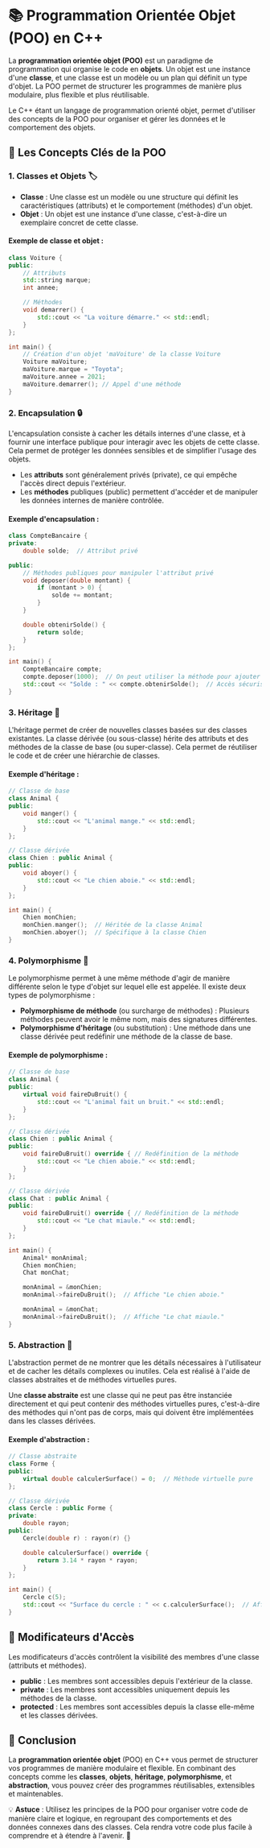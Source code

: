 # 📚 Programmation Orientée Objet (POO) en C++

La **programmation orientée objet (POO)** est un paradigme de programmation qui organise le code en **objets**. Un objet est une instance d'une **classe**, et une classe est un modèle ou un plan qui définit un type d'objet. La POO permet de structurer les programmes de manière plus modulaire, plus flexible et plus réutilisable. 

Le C++ étant un langage de programmation orienté objet, permet d'utiliser des concepts de la POO pour organiser et gérer les données et le comportement des objets.


## 🧩 Les Concepts Clés de la POO

### 1. **Classes et Objets** 🏷️

- **Classe** : Une classe est un modèle ou une structure qui définit les caractéristiques (attributs) et le comportement (méthodes) d'un objet.
- **Objet** : Un objet est une instance d'une classe, c'est-à-dire un exemplaire concret de cette classe.

#### Exemple de classe et objet :

```cpp
class Voiture {
public:
    // Attributs
    std::string marque;
    int annee;

    // Méthodes
    void demarrer() {
        std::cout << "La voiture démarre." << std::endl;
    }
};

int main() {
    // Création d'un objet 'maVoiture' de la classe Voiture
    Voiture maVoiture;
    maVoiture.marque = "Toyota";
    maVoiture.annee = 2021;
    maVoiture.demarrer(); // Appel d'une méthode
}
```


### 2. **Encapsulation** 🔒

L'encapsulation consiste à cacher les détails internes d'une classe, et à fournir une interface publique pour interagir avec les objets de cette classe. Cela permet de protéger les données sensibles et de simplifier l'usage des objets.

- Les **attributs** sont généralement privés (private), ce qui empêche l'accès direct depuis l'extérieur.
- Les **méthodes** publiques (public) permettent d'accéder et de manipuler les données internes de manière contrôlée.

#### Exemple d'encapsulation :

```cpp
class CompteBancaire {
private:
    double solde;  // Attribut privé

public:
    // Méthodes publiques pour manipuler l'attribut privé
    void deposer(double montant) {
        if (montant > 0) {
            solde += montant;
        }
    }

    double obtenirSolde() {
        return solde;
    }
};

int main() {
    CompteBancaire compte;
    compte.deposer(1000);  // On peut utiliser la méthode pour ajouter de l'argent
    std::cout << "Solde : " << compte.obtenirSolde();  // Accès sécurisé à l'attribut
}
```

### 3. **Héritage** 🧬

L'héritage permet de créer de nouvelles classes basées sur des classes existantes. La classe dérivée (ou sous-classe) hérite des attributs et des méthodes de la classe de base (ou super-classe). Cela permet de réutiliser le code et de créer une hiérarchie de classes.

#### Exemple d'héritage :

```cpp
// Classe de base
class Animal {
public:
    void manger() {
        std::cout << "L'animal mange." << std::endl;
    }
};

// Classe dérivée
class Chien : public Animal {
public:
    void aboyer() {
        std::cout << "Le chien aboie." << std::endl;
    }
};

int main() {
    Chien monChien;
    monChien.manger();  // Héritée de la classe Animal
    monChien.aboyer();  // Spécifique à la classe Chien
}
```


### 4. **Polymorphisme** 🧩

Le polymorphisme permet à une même méthode d'agir de manière différente selon le type d'objet sur lequel elle est appelée. Il existe deux types de polymorphisme :
- **Polymorphisme de méthode** (ou surcharge de méthodes) : Plusieurs méthodes peuvent avoir le même nom, mais des signatures différentes.
- **Polymorphisme d'héritage** (ou substitution) : Une méthode dans une classe dérivée peut redéfinir une méthode de la classe de base.

#### Exemple de polymorphisme :

```cpp
// Classe de base
class Animal {
public:
    virtual void faireDuBruit() {
        std::cout << "L'animal fait un bruit." << std::endl;
    }
};

// Classe dérivée
class Chien : public Animal {
public:
    void faireDuBruit() override { // Redéfinition de la méthode
        std::cout << "Le chien aboie." << std::endl;
    }
};

// Classe dérivée
class Chat : public Animal {
public:
    void faireDuBruit() override { // Redéfinition de la méthode
        std::cout << "Le chat miaule." << std::endl;
    }
};

int main() {
    Animal* monAnimal;
    Chien monChien;
    Chat monChat;

    monAnimal = &monChien;
    monAnimal->faireDuBruit();  // Affiche "Le chien aboie."

    monAnimal = &monChat;
    monAnimal->faireDuBruit();  // Affiche "Le chat miaule."
}
```


### 5. **Abstraction** 🧠

L'abstraction permet de ne montrer que les détails nécessaires à l'utilisateur et de cacher les détails complexes ou inutiles. Cela est réalisé à l'aide de classes abstraites et de méthodes virtuelles pures.

Une **classe abstraite** est une classe qui ne peut pas être instanciée directement et qui peut contenir des méthodes virtuelles pures, c'est-à-dire des méthodes qui n'ont pas de corps, mais qui doivent être implémentées dans les classes dérivées.

#### Exemple d'abstraction :

```cpp
// Classe abstraite
class Forme {
public:
    virtual double calculerSurface() = 0;  // Méthode virtuelle pure
};

// Classe dérivée
class Cercle : public Forme {
private:
    double rayon;
public:
    Cercle(double r) : rayon(r) {}

    double calculerSurface() override {
        return 3.14 * rayon * rayon;
    }
};

int main() {
    Cercle c(5);
    std::cout << "Surface du cercle : " << c.calculerSurface();  // Affiche la surface du cercle
}
```

## 🧩 Modificateurs d'Accès

Les modificateurs d'accès contrôlent la visibilité des membres d'une classe (attributs et méthodes).

- **public** : Les membres sont accessibles depuis l'extérieur de la classe.
- **private** : Les membres sont accessibles uniquement depuis les méthodes de la classe.
- **protected** : Les membres sont accessibles depuis la classe elle-même et les classes dérivées.

## 🎯 Conclusion

La **programmation orientée objet** (POO) en C++ vous permet de structurer vos programmes de manière modulaire et flexible. En combinant des concepts comme les **classes**, **objets**, **héritage**, **polymorphisme**, et **abstraction**, vous pouvez créer des programmes réutilisables, extensibles et maintenables.

💡 **Astuce** : Utilisez les principes de la POO pour organiser votre code de manière claire et logique, en regroupant des comportements et des données connexes dans des classes. Cela rendra votre code plus facile à comprendre et à étendre à l'avenir. 🚀